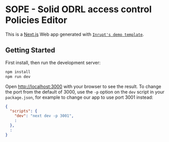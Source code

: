 # SOPE - Solid ODRL access control Policies Editor

This is a [Next.js](https://nextjs.org/) Web app generated with [`Inrupt's demo template`](https://github.com/inrupt/template-web-demo).

## Getting Started

First install, then run the development server:

```bash
npm install
npm run dev
```

Open [http://localhost:3000](http://localhost:3000) with your browser to see the result. To change the
port from the default of 3000, use the `-p` option on the `dev` script in your `package.json`, for
example to change our app to use port 3001 instead:
```json
{
  "scripts": {
    "dev": "next dev -p 3001",
    :
  },
  :
}
```
